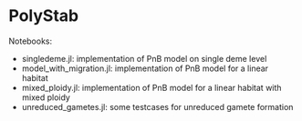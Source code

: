 # PolyStab

Notebooks:
- singledeme.jl: implementation of PnB model on single deme level
- model_with_migration.jl: implementation of PnB model for a linear habitat
- mixed_ploidy.jl: implementation of PnB model for a linear habitat with mixed ploidy 
- unreduced_gametes.jl: some testcases for unreduced gamete formation
